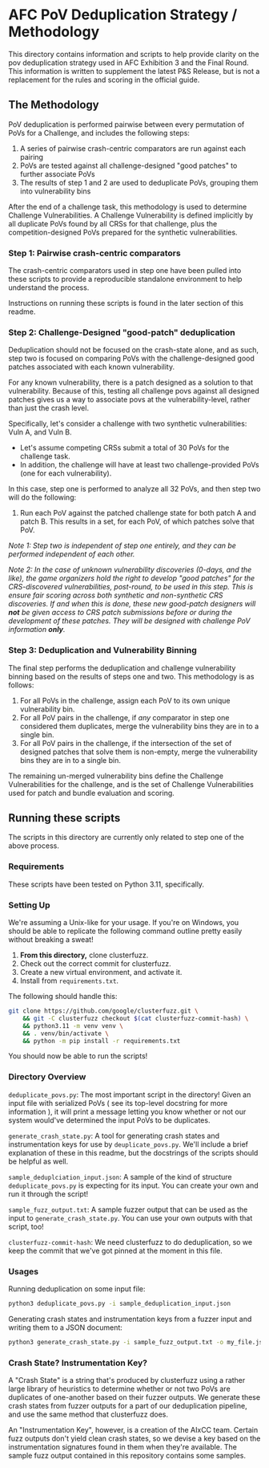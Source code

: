 # AFC PoV Deduplication Strategy / Methodology

This directory contains information and scripts to help provide clarity on the pov deduplication
strategy used in AFC Exhibition 3 and the Final Round. This information is written to supplement
the latest P&S Release, but is not a replacement for the rules and scoring in the official guide.

## The Methodology

PoV deduplication is performed pairwise between every permutation of PoVs for a Challenge, and
includes the following steps:

1. A series of pairwise crash-centric comparators are run against each pairing
2. PoVs are tested against all challenge-designed "good patches" to further associate PoVs
3. The results of step 1 and 2 are used to deduplicate PoVs, grouping them into vulnerability bins

After the end of a challenge task, this methodology is used to determine Challenge Vulnerabilities.
A Challenge Vulnerability is defined implicitly by all duplicate PoVs found by all CRSs for that challenge,
plus the competition-designed PoVs prepared for the synthetic vulnerabilities.

### Step 1: Pairwise crash-centric comparators

The crash-centric comparators used in step one have been pulled into these scripts
to provide a reproducible standalone environment to help understand the process.

Instructions on running these scripts is found in the later section of this readme.

### Step 2: Challenge-Designed "good-patch" deduplication

Deduplication should not be focused on the crash-state alone, and as such, step two is focused on
comparing PoVs with the challenge-designed good patches associated with each known vulnerability.

For any known vulnerability, there is a patch designed as a solution to that vulnerability. Because of
this, testing all challenge povs against all designed patches gives us a way to associate povs at
the vulnerability-level, rather than just the crash level.

Specifically, let's consider a challenge with two synthetic vulnerabilities: Vuln A, and Vuln B.

- Let's assume competing CRSs submit a total of 30 PoVs for the challenge task.
- In addition, the challenge will have at least two challenge-provided PoVs (one for each vulnerability).

In this case, step one is performed to analyze all 32 PoVs, and then step two will do the following:

1. Run each PoV against the patched challenge state for both patch A and patch B. This results in
   a set, for each PoV, of which patches solve that PoV.

_Note 1: Step two is independent of step one entirely, and they can be performed independent of each other._

_Note 2: In the case of unknown vulnerability discoveries (0-days, and the like), the game organizers hold
the right to develop "good patches" for the CRS-discovered vulnerabilities, post-round, to be used in this step.
This is ensure fair scoring across both synthetic and non-synthetic CRS discoveries. If and when this is done,
these new good-patch designers will **not** be given access to CRS patch submissions before or during the
development of these patches. They will be designed with challenge PoV information **only**._

### Step 3: Deduplication and Vulnerability Binning

The final step performs the deduplication and challenge vulnerability binning based on the results of
steps one and two. This methodology is as follows:

1. For all PoVs in the challenge, assign each PoV to its own unique vulnerability bin.
2. For all PoV pairs in the challenge, if _any_ comparator in step one considered them
   duplicates, merge the vulnerability bins they are in to a single bin.
3. For all PoV pairs in the challenge, if the intersection of the set of designed patches
   that solve them is non-empty, merge the vulnerability bins they are in to a single bin.

The remaining un-merged vulnerability bins define the Challenge Vulnerabilities for the challenge,
and is the set of Challenge Vulnerabilities used for patch and bundle evaluation and scoring.

## Running these scripts

The scripts in this directory are currently only related to step one of the above process.

### Requirements

These scripts have been tested on Python 3.11, specifically.

### Setting Up

We're assuming a Unix-like for your usage. If you're on Windows, you should be able to replicate the
following command outline pretty easily without breaking a sweat!

1. **From this directory,** clone clusterfuzz.
2. Check out the correct commit for clusterfuzz.
3. Create a new virtual environment, and activate it.
4. Install from `requirements.txt`.

The following should handle this:

```bash
git clone https://github.com/google/clusterfuzz.git \
    && git -C clusterfuzz checkout $(cat clusterfuzz-commit-hash) \
    && python3.11 -m venv venv \
    && . venv/bin/activate \
    && python -m pip install -r requirements.txt
```

You should now be able to run the scripts!

### Directory Overview

`deduplicate_povs.py`: The most important script in the directory! Given an input file with serialized
PoVs ( see its top-level docstring for more information ), it will print a message letting you know whether
or not our system would've determined the input PoVs to be duplicates.

`generate_crash_state.py`: A tool for generating crash states and instrumentation keys for use
by `deuplicate_povs.py`. We'll include a brief explanation of these in this readme, but the docstrings
of the scripts should be helpful as well.

`sample_deduplciation_input.json`: A sample of the kind of structure `deduplicate_povs.py` is expecting
for its input. You can create your own and run it through the script!

`sample_fuzz_output.txt`: A sample fuzzer output that can be used as the input to `generate_crash_state.py`.
You can use your own outputs with that script, too!

`clusterfuzz-commit-hash`: We need clusterfuzz to do deduplication, so we keep the commit that we've got
pinned at the moment in this file.

### Usages

Running deduplication on some input file:

```bash
python3 deduplicate_povs.py -i sample_deduplication_input.json
```

Generating crash states and instrumentation keys from a fuzzer input and writing them to a JSON document:

```bash
python3 generate_crash_state.py -i sample_fuzz_output.txt -o my_file.json
```

### Crash State? Instrumentation Key?

A "Crash State" is a string that's produced by clusterfuzz using a rather large library of heuristics
to determine whether or not two PoVs are duplicates of one-another based on their fuzzer outputs. We
generate these crash states from fuzzer outputs for a part of our deduplication pipeline, and use the
same method that clusterfuzz does.

An "Instrumentation Key", however, is a creation of the AIxCC team. Certain fuzz outputs don't yield
clean crash states, so we devise a key based on the instrumentation signatures found in them when they're
available. The sample fuzz output contained in this repository contains some samples.
